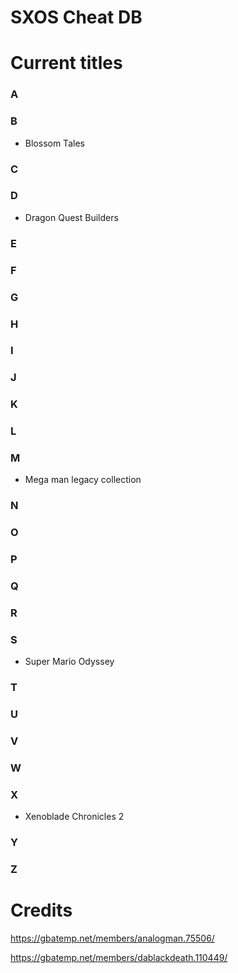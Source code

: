 # SXOS Cheat DB

# Current titles

### A

### B
* Blossom Tales

### C

### D
* Dragon Quest Builders

### E

### F

### G

### H

### I

### J

### K

### L

### M
* Mega man legacy collection

### N

### O

### P

### Q

### R

### S
* Super Mario Odyssey

### T

### U

### V

### W

### X
* Xenoblade Chronicles 2

### Y

### Z

# Credits
https://gbatemp.net/members/analogman.75506/ 

https://gbatemp.net/members/dablackdeath.110449/
